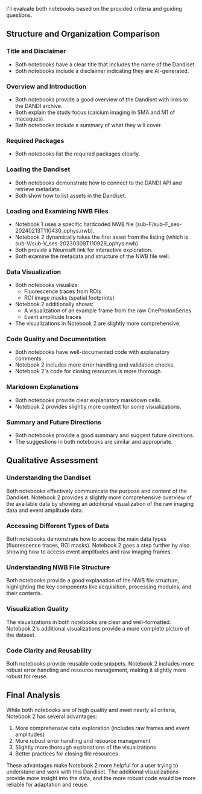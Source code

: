I'll evaluate both notebooks based on the provided criteria and guiding questions.

## Structure and Organization Comparison

### Title and Disclaimer
- Both notebooks have a clear title that includes the name of the Dandiset.
- Both notebooks include a disclaimer indicating they are AI-generated.

### Overview and Introduction
- Both notebooks provide a good overview of the Dandiset with links to the DANDI archive.
- Both explain the study focus (calcium imaging in SMA and M1 of macaques).
- Both notebooks include a summary of what they will cover.

### Required Packages
- Both notebooks list the required packages clearly.

### Loading the Dandiset
- Both notebooks demonstrate how to connect to the DANDI API and retrieve metadata.
- Both show how to list assets in the Dandiset.

### Loading and Examining NWB Files
- Notebook 1 uses a specific hardcoded NWB file (sub-F/sub-F_ses-20240213T110430_ophys.nwb).
- Notebook 2 dynamically takes the first asset from the listing (which is sub-V/sub-V_ses-20230309T110929_ophys.nwb).
- Both provide a Neurosift link for interactive exploration.
- Both examine the metadata and structure of the NWB file well.

### Data Visualization
- Both notebooks visualize:
  - Fluorescence traces from ROIs
  - ROI image masks (spatial footprints)
- Notebook 2 additionally shows:
  - A visualization of an example frame from the raw OnePhotonSeries
  - Event amplitude traces
- The visualizations in Notebook 2 are slightly more comprehensive.

### Code Quality and Documentation
- Both notebooks have well-documented code with explanatory comments.
- Notebook 2 includes more error handling and validation checks.
- Notebook 2's code for closing resources is more thorough.

### Markdown Explanations
- Both notebooks provide clear explanatory markdown cells.
- Notebook 2 provides slightly more context for some visualizations.

### Summary and Future Directions
- Both notebooks provide a good summary and suggest future directions.
- The suggestions in both notebooks are similar and appropriate.

## Qualitative Assessment

### Understanding the Dandiset
Both notebooks effectively communicate the purpose and content of the Dandiset. Notebook 2 provides a slightly more comprehensive overview of the available data by showing an additional visualization of the raw imaging data and event amplitude data.

### Accessing Different Types of Data
Both notebooks demonstrate how to access the main data types (fluorescence traces, ROI masks). Notebook 2 goes a step further by also showing how to access event amplitudes and raw imaging frames.

### Understanding NWB File Structure
Both notebooks provide a good explanation of the NWB file structure, highlighting the key components like acquisition, processing modules, and their contents.

### Visualization Quality
The visualizations in both notebooks are clear and well-formatted. Notebook 2's additional visualizations provide a more complete picture of the dataset.

### Code Clarity and Reusability
Both notebooks provide reusable code snippets. Notebook 2 includes more robust error handling and resource management, making it slightly more robust for reuse.

## Final Analysis

While both notebooks are of high quality and meet nearly all criteria, Notebook 2 has several advantages:

1. More comprehensive data exploration (includes raw frames and event amplitudes)
2. More robust error handling and resource management
3. Slightly more thorough explanations of the visualizations
4. Better practices for closing file resources

These advantages make Notebook 2 more helpful for a user trying to understand and work with this Dandiset. The additional visualizations provide more insight into the data, and the more robust code would be more reliable for adaptation and reuse.